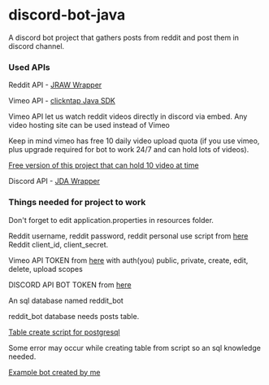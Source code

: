 # discord-bot-java
 A discord bot project that gathers posts from reddit and post them in discord channel.
 
### Used APIs ###
Reddit API - [JRAW Wrapper](https://github.com/mattbdean/JRAW)

Vimeo API - [clickntap Java SDK](https://github.com/clickntap/Vimeo) 

Vimeo API let us watch reddit videos directly in discord via embed. Any video hosting site can be used instead of Vimeo

Keep in mind vimeo has free 10 daily video upload quota (if you use vimeo, plus upgrade required for bot to work 24/7 and can hold lots of videos). 

[Free version of this project that can hold 10 video at time](https://github.com/Glaxier0/discord-bot-reddit-java-free-version)


Discord API - [JDA Wrapper](https://github.com/DV8FromTheWorld/JDA)

### Things needed for project to work ###

Don't forget to edit application.properties in resources folder.

Reddit username, reddit password, reddit personal use script from [here](https://www.reddit.com/prefs/apps) 
Reddit client_id, client_secret.

Vimeo API TOKEN from [here](https://developer.vimeo.com/apps) with auth(you) public, private, create, edit, delete, upload scopes

DISCORD API BOT TOKEN from [here](https://discord.com/developers/applications)

An sql database named reddit_bot

reddit_bot database needs posts table.

[Table create script for postgresql](https://github.com/Glaxier0/discord-bot-java/blob/master/postgresql-create-script.md)

Some error may occur while creating table from script so an sql knowledge needed.

[Example bot created by me](https://discord.com/api/oauth2/authorize?client_id=855806720834928641&permissions=2147936320&scope=bot)


